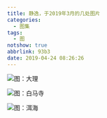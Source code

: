 ```yaml
---
title: 静逸，于2019年3月的几处图片
categories:
  - 图集
tags:
  - 图
notshow: true
abbrlink: 93b3
date: 2019-04-24 08:26:26
---
```

 

![图：大理](https://s2.ax1x.com/2019/04/24/EZlDn1.jpg)

![图：白马寺](https://i.loli.net/2019/04/24/5cbfafdf2c67b.jpg)

![图：洱海](https://s2.ax1x.com/2019/04/24/EZQHSJ.md.jpg)
